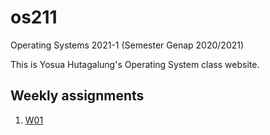 # os211
Operating Systems 2021-1 (Semester Genap 2020/2021)

This is Yosua Hutagalung's Operating System class website.

## Weekly assignments
1. [W01](https://yosuahutagalung.github.io/os211/w01)